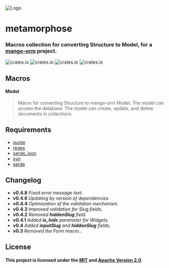 ![Logo](https://github.com/kebasyaty/mango-orm/raw/master/metamorphose/images/logo.svg)

# metamorphose

### Macros collection for converting Structure to Model, for a [mango-orm](https://github.com/kebasyaty/mango-orm "mango-orm") project.

![crates.io](https://img.shields.io/crates/v/metamorphose)
![crates.io](https://img.shields.io/static/v1?label=rustc&message=v1.52%2B&color=red)
![crates.io](https://img.shields.io/crates/d/metamorphose)
![crates.io](https://img.shields.io/crates/l/metamorphose)

## Macros
#### Model
> Macro for converting Structure to mango-orm Model.
> The model can access the database.
> The model can create, update, and delete documents in collections.

## Requirements
- [quote](https://crates.io/crates/quote "quote")
- [regex](https://crates.io/crates/regex "regex")
- [serde_json](https://crates.io/crates/serde_json "serde_json")
- [syn](https://crates.io/crates/syn "syn")
- [serde](https://crates.io/crates/serde "serde")

## Changelog
- **v0.4.8** *Fixed error message text.*
- **v0.4.6** *Updating by version of dependencies.*
- **v0.4.4** *Optimization of the validation mechanism.*
- **v0.4.3** *Improved validation for Slug fields.*
- **v0.4.2** *Removed **hiddenSlug** field.*
- **v0.4.1** *Added **is_hide** parameter for Widgets.*
- **v0.4** *Added **inputSlug** and **hiddenSlug** fields.*
- **v0.3** *Removed the Form macro..*

## License
#### This project is licensed under the [MIT](https://github.com/kebasyaty/mango-orm/blob/master/LICENSE-MIT "MIT") and [Apache Version 2.0](https://github.com/kebasyaty/mango-orm/blob/master/LICENSE-APACHE "Apache Version 2.0")
